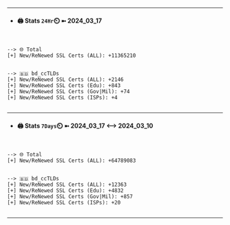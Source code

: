 

---
- #### 🖨️ **Stats** `24Hr`⏲️ ➼ 2024_03_17
```console


--> 🌐 Total
[+] New/ReNewed SSL Certs (ALL): +11365210


--> 🇧🇩 bd_ccTLDs
[+] New/ReNewed SSL Certs (ALL): +2146
[+] New/ReNewed SSL Certs (Edu): +843
[+] New/ReNewed SSL Certs (Gov|Mil): +74
[+] New/ReNewed SSL Certs (ISPs): +4


```

---
- #### 🖨️ **Stats** `7Days`⏲️ ➼ 2024_03_17 <--> 2024_03_10
```console


--> 🌐 Total
[+] New/ReNewed SSL Certs (ALL): +64789083


--> 🇧🇩 bd_ccTLDs
[+] New/ReNewed SSL Certs (ALL): +12363
[+] New/ReNewed SSL Certs (Edu): +4832
[+] New/ReNewed SSL Certs (Gov|Mil): +857
[+] New/ReNewed SSL Certs (ISPs): +20


```

---

